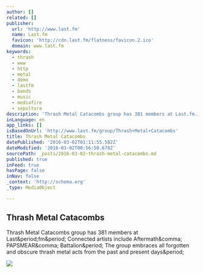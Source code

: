 ```yaml
---
author: []
related: []
publisher:
  url: 'http://www.last.fm'
  name: Last.fm
  favicon: 'http://cdn.last.fm/flatness/favicon.2.ico'
  domain: www.last.fm
keywords:
  - thrash
  - www
  - http
  - metal
  - demo
  - lastfm
  - bands
  - music
  - mediafire
  - sepultura
description: 'Thrash Metal Catacombs group has 381 members at Last.fm. Connected artists include Aftermath, PAPSMEAR, Battalion. The group embraces all forgotten and obscure thrash metal acts from the past and present days.'
inLanguage: en
app_links: []
isBasedOnUrl: 'http://www.last.fm/group/Thrash+Metal+Catacombs'
title: Thrash Metal Catacombs
datePublished: '2016-03-02T01:11:55.582Z'
dateModified: '2016-03-02T00:56:50.678Z'
sourcePath: _posts/2016-03-02-thrash-metal-catacombs.md
published: true
inFeed: true
hasPage: false
inNav: false
_context: 'http://schema.org'
_type: MediaObject

---
```

<article style=""><h1>Thrash Metal Catacombs</h1><p>Thrash Metal Catacombs group has 381 members at Last&amp;period;fm&amp;period; Connected artists include Aftermath&amp;comma; PAPSMEAR&amp;comma; Battalion&amp;period; The group embraces all forgotten and obscure thrash metal acts from the past and present days&amp;period;</p><img src="http://cdn.last.fm/flatness/catalogue/noimage/2/default_group_large.png" /></article>